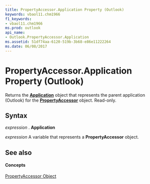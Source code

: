 ```yaml
---
title: PropertyAccessor.Application Property (Outlook)
keywords: vbaol11.chm1966
f1_keywords:
- vbaol11.chm1966
ms.prod: outlook
api_name:
- Outlook.PropertyAccessor.Application
ms.assetid: 51df74aa-6120-519b-3b68-e86e11222264
ms.date: 06/08/2017
---
```



# PropertyAccessor.Application Property (Outlook)

Returns the  **[Application](application-object-outlook.md)** object that represents the parent application (Outlook) for the **[PropertyAccessor](propertyaccessor-object-outlook.md)** object. Read-only.


## Syntax

 _expression_ . **Application**

 _expression_ A variable that represents a **PropertyAccessor** object.


## See also


#### Concepts


[PropertyAccessor Object](propertyaccessor-object-outlook.md)

